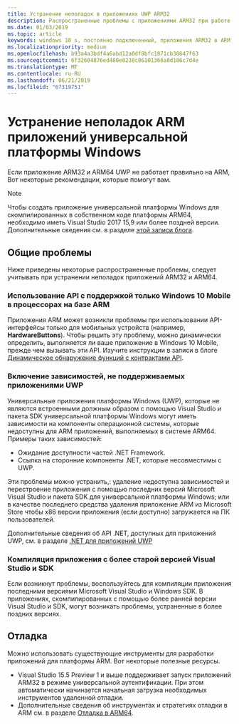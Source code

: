 ```yaml
---
title: Устранение неполадок в приложениях UWP ARM32
description: Распространенные проблемы с приложениями ARM32 при работе в ARM и способы их устранения.
ms.date: 01/03/2019
ms.topic: article
keywords: windows 10 s, постоянно подключенный, приложения ARM32 в ARM, windows 10 в ARM, устранение неполадок
ms.localizationpriority: medium
ms.openlocfilehash: b93a4a3bdf4a6abd12a0df8bfc1871cb38647f63
ms.sourcegitcommit: 6f32604876ed480e8238c86101366a8d106c7d4e
ms.translationtype: MT
ms.contentlocale: ru-RU
ms.lasthandoff: 06/21/2019
ms.locfileid: "67319751"
---
```

# <a name="troubleshooting-arm-uwp-apps"></a>Устранение неполадок ARM приложений универсальной платформы Windows

Если приложение ARM32 и ARM64 UWP не работает правильно на ARM, Вот некоторые рекомендации, которые помогут вам.

>[!NOTE]
> Чтобы создать приложение универсальной платформы Windows для скомпилированных в собственном коде платформы ARM64, необходимо иметь Visual Studio 2017 15,9 или более поздней версии. Дополнительные сведения см. в разделе [этой записи блога](https://blogs.windows.com/buildingapps/2018/11/15/official-support-for-windows-10-on-arm-development/).

## <a name="common-issues"></a>Общие проблемы
Ниже приведены некоторые распространенные проблемы, следует учитывать при устранении неполадок приложений ARM32 и ARM64.

### <a name="using-windows-10-mobile-only-apis-on-arm-based-processors"></a>Использование API с поддержкой только Windows 10 Mobile в процессорах на базе ARM
Приложения ARM может возникли проблемы при использовании API-интерфейсы только для мобильных устройств (например, **HardwareButtons**). Чтобы решить эту проблему, можно динамически определить, выполняется ли ваше приложение в Windows 10 Mobile, прежде чем вызывать эти API. Изучите инструкции в записи в блоге [Динамическое обнаружение функций с контрактами API](https://blogs.windows.com/buildingapps/2015/09/15/dynamically-detecting-features-with-api-contracts-10-by-10/).

### <a name="including-dependencies-not-supported-by-uwp-apps"></a>Включение зависимостей, не поддерживаемых приложениями UWP
Универсальные приложения платформы Windows (UWP), которые не являются встроенными должным образом с помощью Visual Studio и пакета SDK универсальной платформы Windows могут иметь зависимости на компоненты операционной системы, которые недоступны для ARM приложений, выполняемых в системе ARM64. Примеры таких зависимостей:

- Ожидание доступности частей .NET Framework.
- Ссылка на сторонние компоненты .NET, которые несовместимы с UWP.

Эти проблемы можно устранить,: удаление недоступна зависимостей и перестроение приложения с помощью последних версий Microsoft Visual Studio и пакета SDK для универсальной платформы Windows; или в качестве последнего средства удаления приложение ARM из Microsoft Store чтобы x86 версии приложения (если доступно) загружается на ПК пользователей.

Дополнительные сведения об API .NET, доступных для приложений UWP, см. в разделе [.NET для приложений UWP](https://docs.microsoft.com/dotnet/api/index?view=dotnet-uwp-10.0)

### <a name="compiling-an-app-with-an-older-version-of-visual-studio-and-sdk"></a>Компиляция приложения с более старой версией Visual Studio и SDK
Если возникнут проблемы, воспользуйтесь для компиляции приложения последними версиями Microsoft Visual Studio и Windows SDK. В приложениях, скомпилированных с помощью более ранней версии Visual Studio и SDK, могут возникать проблемы, устраненные в более поздних версиях.

## <a name="debugging"></a>Отладка
Можно использовать существующие инструменты для разработки приложений для платформы ARM. Вот некоторые полезные ресурсы.

- Visual Studio 15.5 Preview 1 и выше поддерживает запуск приложений ARM32 в режиме универсальной аутентификации. При этом автоматически начинается начальная загрузка необходимых инструментов удаленной отладки.
- Дополнительные сведения об инструментах и стратегиях отладки в ARM см. в разделе [Отладка в ARM64](https://docs.microsoft.com/en-us/windows-hardware/drivers/debugger/debugging-arm64).
